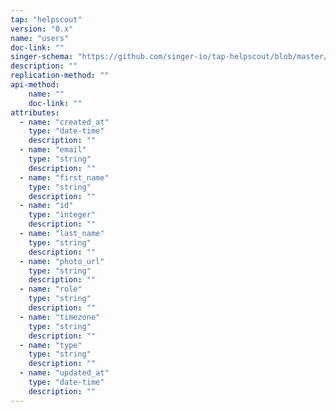 ```yaml
---
tap: "helpscout"
version: "0.x"
name: "users"
doc-link: ""
singer-schema: "https://github.com/singer-io/tap-helpscout/blob/master/tap_helpscout/schemas/users.json"
description: ""
replication-method: ""
api-method:
    name: ""
    doc-link: ""
attributes:
  - name: "created_at"
    type: "date-time"
    description: ""
  - name: "email"
    type: "string"
    description: ""
  - name: "first_name"
    type: "string"
    description: ""
  - name: "id"
    type: "integer"
    description: ""
  - name: "last_name"
    type: "string"
    description: ""
  - name: "photo_url"
    type: "string"
    description: ""
  - name: "role"
    type: "string"
    description: ""
  - name: "timezone"
    type: "string"
    description: ""
  - name: "type"
    type: "string"
    description: ""
  - name: "updated_at"
    type: "date-time"
    description: ""
---
```


